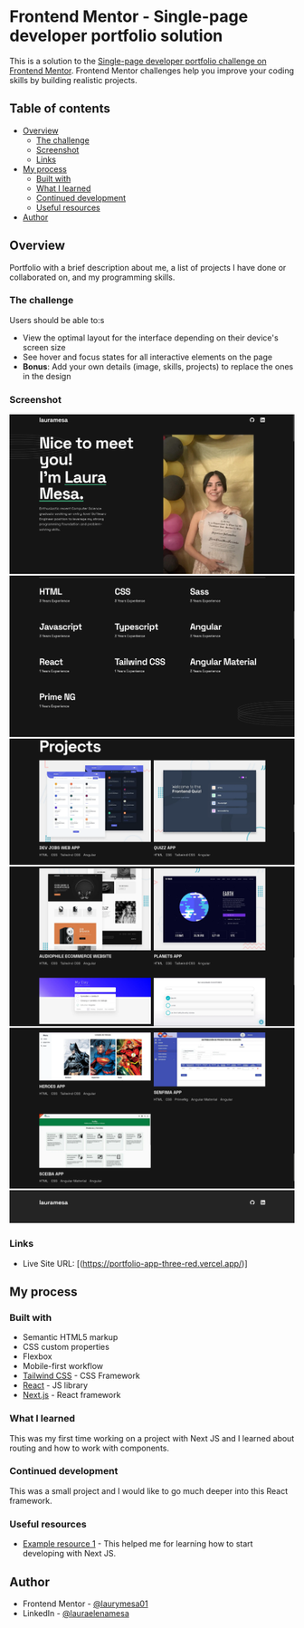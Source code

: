 # Frontend Mentor - Single-page developer portfolio solution

This is a solution to the [Single-page developer portfolio challenge on Frontend Mentor](https://www.frontendmentor.io/challenges/singlepage-developer-portfolio-bBVj2ZPi-x). Frontend Mentor challenges help you improve your coding skills by building realistic projects. 

## Table of contents

- [Overview](#overview)
  - [The challenge](#the-challenge)
  - [Screenshot](#screenshot)
  - [Links](#links)
- [My process](#my-process)
  - [Built with](#built-with)
  - [What I learned](#what-i-learned)
  - [Continued development](#continued-development)
  - [Useful resources](#useful-resources)
- [Author](#author)

## Overview

Portfolio with a brief description about me, a list of projects I have done or collaborated on, and my programming skills.

### The challenge

Users should be able to:s

- View the optimal layout for the interface depending on their device's screen size
- See hover and focus states for all interactive elements on the page
- **Bonus**: Add your own details (image, skills, projects) to replace the ones in the design

### Screenshot

![Info Section](./1.png)
![Skills Section](./2.png)
![Projects Section 1](./3.png)
![Projects Section 2](./4.png)
![Projects Section 3](./5.png)
![Footer](./6.png)

### Links

- Live Site URL: [(https://portfolio-app-three-red.vercel.app/)]

## My process

### Built with

- Semantic HTML5 markup
- CSS custom properties
- Flexbox
- Mobile-first workflow
- [Tailwind CSS](https://tailwindcss.com/) - CSS Framework
- [React](https://reactjs.org/) - JS library
- [Next.js](https://nextjs.org/) - React framework


### What I learned

This was my first time working on a project with Next JS and I learned about routing and how to work with components.


### Continued development

This was a small project and I would like to go much deeper into this React framework.

### Useful resources

- [Example resource 1](https://nextjs.org/docs) - This helped me for learning how to start developing with Next JS.

## Author

- Frontend Mentor - [@laurymesa01](https://www.frontendmentor.io/profile/laurymesa01)
- LinkedIn - [@lauraelenamesa](https://www.linkedin.com/in/lauraelenamesa/)

